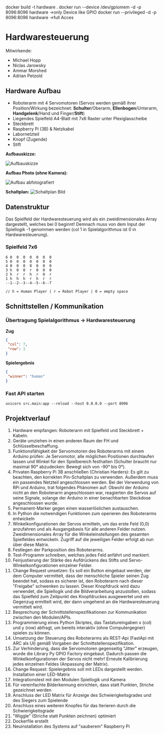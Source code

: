 docker build -t hardware .
docker run --device /dev/gpiomem -d -p 8096:8096 hardware ->only Device like GPIO
docker run --privileged -d -p 8096:8096 hardware ->full Acces
# Hardwaresteuerung
Mitwirkende:
- Michael Hopp
- Niclas Jarowsky
- Ammar Morshed
- Adrian Petzold

## Hardware Aufbau
- Roboterarm mit 4 Servomotoren (Servos werden gemäß ihrer Position/Wirkung bezeichnet: **Schulter**/Oberarm, **Ellenbogen**/Unterarm, **Handgelenk**/Hand und Finger/**Stift**)
- Liegendes Spielfeld A4-Blatt mit 7x6 Raster unter Plexiglasscheibe
- Steckbrett
- Raspberry Pi (3B) & Netzkabel
- Labornetzteil
- Knopf (Zugende)
- Stift

**Aufbauskizze:**

![Aufbauskizze](/assets/images/Aufbau%20Skizze.png)

**Aufbau Photo (ohne Kamera):**

![Aufbau abfotografiert](/assets/images/Robotik%20Roboarm%20Aufbau.jpeg)


**Schaltplan:**
![Schaltplan Bild](/assets/images/Schaltplan_Robotik_Pi4_Steckplatine.png)

## Datenstruktur
Das Spielfeld der Hardwaresteuerung wird als ein zweidimensionales Array dargestellt, welches bei 0 beginnt! Demnach muss von dem Input der Spiellogik -1 genommen werden (col 1 in Spielalgorithmus ist 0 in Hardwaresteuerung).

### Spielfeld 7x6
```
6 0  0  0  0  0  0  0
5 0  0  0  0  0  0  0
4 0  0  0  0  0  0  0
3 h  0  0  r  0  0  0
2 h  r  r  h  r  0  r
1 h  h  h  r  h  r  r
--1--2--3--4--5--6--7

// h = Human Player | r = Robot Player | 0 = empty space
```

## Schnittstellen / Kommunikation

### Übertragung Spielalgorithmus -> Hardwaresteuerung
**Zug**
```json
{
 "col": 7,
 "row": 1
}
```
**Spielergebnis**
```json
{
 "winner": "human"
}
```

### Fast API starten
```commandline
uvicorn src.main:app --reload --host 0.0.0.0 --port 8096
```

## Projektverlauf
1. Hardware empfangen: Roboterarm mit Spielfeld und Steckbrett + Kabeln.
2. Geräte umziehen in einen anderen Raum der FH und Schlüsselbeschaffung.
3. Funktionsfähigkeit der Servomotoren des Roboterarms mit einem Arduino prüfen: Je Servomotor, alle möglichen Positionen durchlaufen lassen und Winkel für den Spielbereich festhalten (Schulter braucht nur maximal 90° abzudecken: Bewegt sich von -90° bis 0°).
4. Privaten Raspberry Pi 3B anschließen (Christian Harders): Es gilt zu beachten, den korrekten Pin-Schaltplan zu verwenden. Außerdem muss ein passendes Netzteil angeschlossen werden. Bei der Verwendung von RPi und Arduino, trat folgendes Phänomen auf: Obwohl der Arduino nicht an den Roboterarm angeschlossen war, reagierten die Servos auf seine Signale, solange der Arduino in einer benachbarten Steckdose angeschlossen wurde.
5. Permanent-Marker gegen einen wasserlöslichen austauschen.
6. In Python die notwendigen Funktionen zum operieren des Roboterarms entwickeln
7. Winkelkonfigurationen der Servos ermitteln, um das erste Feld (0,0) anzufahren und als Ausgangsbasis für alle anderen Felder nutzen. Zweidimensionales Array für die Winkeleinstellungen des gesamten Spielfeldes entwickeln. Zugriff auf die jeweiligen Felder erfolgt ab nun über diese Matrix.
8. Festlegen der Parkposition des Roboterarms.
9. Test-Programm schreiben, welches jedes Feld anfährt und markiert.
10. Feinjustierung der Stärke des Aufdrückens des Stifts und Servo-Winkelkonfigurationen einzelner Felder.
11. Change Request umsetzen: Es soll ein Button eingebaut werden, der dem Computer vermittelt, dass der menschliche Spieler seinen Zug beendet hat, sodass es sicherer ist, den Roboterarm nach dieser "Freigabe" schwenken zu lassen. Dieser Knopfdruck wird dazu verwendet, die Spiellogik und die Bildverarbeitung anzustoßen, sodass das Spielfeld zum Zeitpunkt des Knopfdruckes ausgewertet und ein Gegenzug ermittelt wird, der dann umgehend an die Hardwaresteuerung vermittelt wird.
12. Besprechung der Schnittstellenspezifikationen zur Kommunikation zwischen den Modulen/APIs.
13. Programmierung eines Python Skriptes, das Tastatureingaben x (col) und y (row) abfragt, um bereits interaktiv (ohne Computergegner) spielen zu können.
14. Umsetzung der Steuerung des Roboterarms als REST-Api (FastApi mit ARC als UI) gemäß Vorgaben der Schnittstellenspezifikation.
15. Zur Verhinderung, dass die Servomotoren gegenseitig "Jitter" erzeugen, wurde die Library Py GPIO Factory eingebaut. Dadurch passen die Winkelkonfigurationen der Servos nicht mehr! Erneute Kalibrierung jedes einzelnen Feldes (Anpassung der Matrix).
16. Change Request: Spielergebnis soll mit LEDs dargestellt werden. Installation einer LED-Matrix
17. Integrationstest mit den Modulen Spiellogik und Kamera
18. Für vereinfachte Bilderkennung einrichten, dass statt Punkten, Striche gezeichnet werden
19. Anschluss der LED Matrix für Anzeige des Schwierigkeitsgrades und des Siegers zum Spielende
20. Anschluss eines weiteren Knopfes für das Iterieren durch die Schwierigkeitsgrade
21. "Wiggle" (Striche statt Punkten zeichnen) optimiert
22. Dockerfile erstellt
23. Neuinstallation des Systems auf "sauberem" Raspberry Pi
